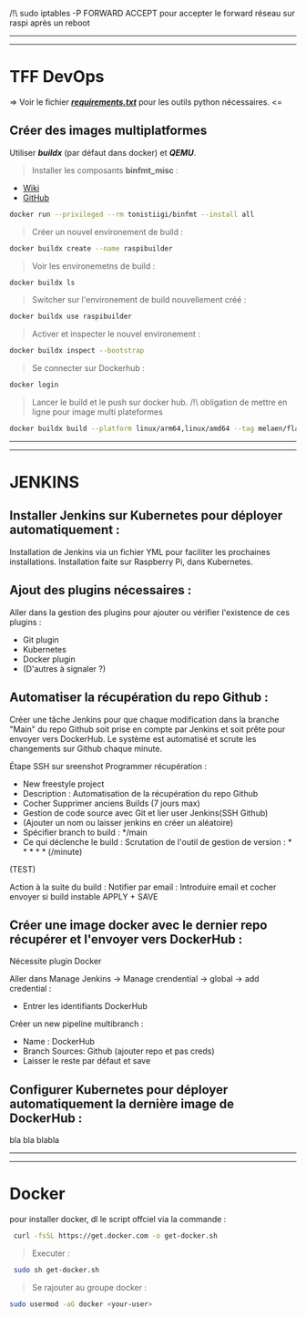 /!\ sudo iptables -P FORWARD ACCEPT pour accepter le forward réseau sur raspi après un reboot

---
---
# TFF DevOps
=> Voir le fichier ***[requirements.txt](https://github.com/meljul/tffdevops/blob/main/requirements.txt)*** pour les outils python nécessaires. <=
## Créer des images multiplatformes
Utiliser ***buildx*** (par défaut dans docker) et ***QEMU***.
> Installer les composants **binfmt_misc** :
- [Wiki](https://en.wikipedia.org/wiki/Binfmt_misc)
- [GitHub](https://github.com/tonistiigi/binfmt)

```sh
docker run --privileged --rm tonistiigi/binfmt --install all
```

> Créer un nouvel environement de build :

```sh
docker buildx create --name raspibuilder
```

> Voir les environemetns de build :

```sh
docker buildx ls
```

> Switcher sur l'environement de build nouvellement créé :

```sh
docker buildx use raspibuilder
```

> Activer et inspecter le nouvel environement :

```sh
docker buildx inspect --bootstrap
```

> Se connecter sur Dockerhub :

```sh
docker login
```

> Lancer le build et le push sur docker hub. /!\ obligation de mettre en ligne pour image multi plateformes

```sh
docker buildx build --platform linux/arm64,linux/amd64 --tag melaen/flaskalk:multi --push .
```
---
---
# JENKINS
## Installer Jenkins sur Kubernetes pour déployer automatiquement :
Installation de Jenkins via un fichier YML pour faciliter les prochaines installations.
Installation faite sur Raspberry Pi, dans Kubernetes.
## Ajout des plugins nécessaires :
Aller dans la gestion des plugins pour ajouter ou vérifier l'existence de ces plugins : 
- Git plugin
- Kubernetes
- Docker plugin
- (D'autres à signaler ?)

## Automatiser la récupération du repo Github :
Créer une tâche Jenkins pour que chaque modification dans la branche "Main" du repo Github soit prise en compte par Jenkins et soit prête pour envoyer vers DockerHub.
Le système est automatisé et scrute les changements sur Github chaque minute.

Étape SSH sur sreenshot
Programmer récupération : 
- New freestyle project
- Description : Automatisation de la récupération du repo Github
- Cocher Supprimer anciens Builds (7 jours max)
- Gestion de code source avec Git et lier user Jenkins(SSH Github)
- (Ajouter un nom ou laisser jenkins en créer un aléatoire)
- Spécifier branch to build : */main
- Ce qui déclenche le build : Scrutation de l'outil de gestion de version : * * * * * (/minute)


(TEST)

Action à la suite du build : Notifier par email : Introduire email et cocher envoyer si build instable
APPLY + SAVE

## Créer une image docker avec le dernier repo récupérer et l'envoyer vers DockerHub :
Nécessite plugin Docker

Aller dans Manage Jenkins -> Manage crendential -> global -> add credential :
- Entrer les identifiants DockerHub

Créer un new pipeline multibranch : 
- Name : DockerHub
- Branch Sources: Github (ajouter repo et pas creds)
- Laisser le reste par défaut et save


## Configurer Kubernetes pour déployer automatiquement la dernière image de DockerHub :
bla bla
blabla

---
---
# Docker
pour installer docker, dl le script offciel via la commande :

```sh
 curl -fsSL https://get.docker.com -o get-docker.sh
```

> Executer : 

```sh
 sudo sh get-docker.sh
```

> Se rajouter au groupe docker :

```sh
sudo usermod -aG docker <your-user>
```

